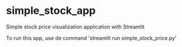 # simple_stock_app
Simple stock price visualization application with Streamlit


To run this app, use de command 'streamlit run simple_stock_price.py'
